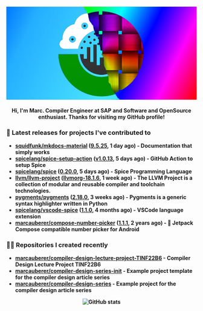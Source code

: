 <p align="center">
	<img src="https://raw.githubusercontent.com/marcauberer/marcauberer/master/images/frontpage-image.jpg">
	<br><br>
	<b>Hi, I'm Marc. Compiler Engineer at SAP and Software and OpenSource enthusiast. Thanks for visiting my GitHub profile!
</p>

### 🚀 Latest releases for projects I've contributed to


- [squidfunk/mkdocs-material](https://github.com/squidfunk/mkdocs-material) ([9.5.25](https://github.com/squidfunk/mkdocs-material/releases/tag/9.5.25), 1 day ago) - Documentation that simply works
- [spicelang/spice-setup-action](https://github.com/spicelang/spice-setup-action) ([v1.0.13](https://github.com/spicelang/spice-setup-action/releases/tag/v1.0.13), 5 days ago) - GitHub Action to setup Spice 
- [spicelang/spice](https://github.com/spicelang/spice) ([0.20.0](https://github.com/spicelang/spice/releases/tag/0.20.0), 5 days ago) - Spice Programming Language
- [llvm/llvm-project](https://github.com/llvm/llvm-project) ([llvmorg-18.1.6](https://github.com/llvm/llvm-project/releases/tag/llvmorg-18.1.6), 1 week ago) - The LLVM Project is a collection of modular and reusable compiler and toolchain technologies.
- [pygments/pygments](https://github.com/pygments/pygments) ([2.18.0](https://github.com/pygments/pygments/releases/tag/2.18.0), 3 weeks ago) - Pygments is a generic syntax highlighter written in Python
- [spicelang/vscode-spice](https://github.com/spicelang/vscode-spice) ([1.1.0](https://github.com/spicelang/vscode-spice/releases/tag/1.1.0), 4 months ago) - VSCode language extension
- [marcauberer/compose-number-picker](https://github.com/marcauberer/compose-number-picker) ([1.1.1](https://github.com/marcauberer/compose-number-picker/releases/tag/1.1.1), 2 years ago) - 🔢 Jetpack Compose compatible number picker for Android

### 👨‍💻 Repositories I created recently
- [marcauberer/compiler-design-lecture-project-TINF22B6](https://github.com/marcauberer/compiler-design-lecture-project-TINF22B6) - Compiler Design Lecture Project TINF22B6
- [marcauberer/compiler-design-series-init](https://github.com/marcauberer/compiler-design-series-init) - Example project template for the compiler design article series
- [marcauberer/compiler-design-series](https://github.com/marcauberer/compiler-design-series) - Example project for the compiler design article series

<p align="center">
	<img src="https://github-readme-stats.vercel.app/api?username=marcauberer&show_icons=true&theme=dark" alt="GitHub stats">
</p>
